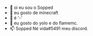 - 👋 oi eu sou o Sopped
- 👀 eu gosto de minecraft
- 🌱 é '-'
- 💞️ eu gosto do yolo e do flamemc.
- 📫 Sopped Né vida#5491 meu discord.

<!---
✨i am a the best.✨
--->
